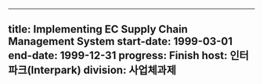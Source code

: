 
---
title: Implementing EC Supply Chain Management System
start-date: 1999-03-01
end-date: 1999-12-31
progress: Finish
host: 인터파크(Interpark)
division: 사업체과제
---
